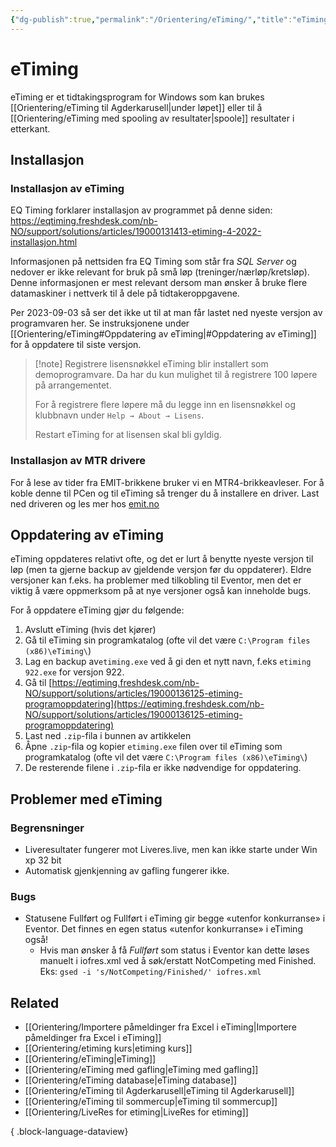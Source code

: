 ```yaml
---
{"dg-publish":true,"permalink":"/Orientering/eTiming/","title":"eTiming","tags":["etiming"]}
---
```



# eTiming
eTiming er et tidtakingsprogram for Windows som kan brukes [[Orientering/eTiming til Agderkarusell\|under løpet]] eller til å [[Orientering/eTiming med spooling av resultater\|spoole]] resultater i etterkant.

## Installasjon

### Installasjon av eTiming
EQ Timing forklarer installasjon av programmet på denne siden: <https://eqtiming.freshdesk.com/nb-NO/support/solutions/articles/19000131413-etiming-4-2022-installasjon.html>

Informasjonen på nettsiden fra EQ Timing som står fra *SQL Server* og nedover er ikke relevant for bruk på små løp (treninger/nærløp/kretsløp). Denne informasjonen er mest relevant dersom man ønsker å bruke flere datamaskiner i nettverk til å dele på tidtakeroppgavene.

Per 2023-09-03 så ser det ikke ut til at man får lastet ned nyeste versjon av programvaren her. Se instruksjonene under [[Orientering/eTiming#Oppdatering av eTiming\|#Oppdatering av eTiming]] for å oppdatere til siste versjon.

>[!note] Registrere lisensnøkkel
>eTiming blir installert som demoprogramvare. Da har du kun mulighet til å registrere 100 løpere på arrangementet.
>
> For å registrere flere løpere må du legge inn en lisensnøkkel og klubbnavn under `Help → About → Lisens`.
>
>Restart eTiming for at lisensen skal bli gyldig.

### Installasjon av MTR drivere
For å lese av tider fra EMIT-brikkene bruker vi en MTR4-brikkeavleser. For å koble denne til PCen og til eTiming så trenger du å installere en driver. Last ned driveren og les mer hos [emit.no](https://emit.no/support-base/emit-mini-time-recorder-mtr4/)

## Oppdatering av eTiming
eTiming oppdateres relativt ofte, og det er lurt å benytte nyeste versjon til løp (men ta gjerne backup av gjeldende versjon før du oppdaterer). Eldre versjoner kan f.eks. ha problemer med tilkobling til Eventor, men det er viktig å være oppmerksom på at nye versjoner også kan inneholde bugs.

For å oppdatere eTiming gjør du følgende:
1. Avslutt eTiming (hvis det kjører)
2. Gå til eTiming sin programkatalog (ofte vil det være `C:\Program files (x86)\eTiming\`)
3. Lag en backup av`etiming.exe` ved å gi den et nytt navn, f.eks `etiming 922.exe` for versjon 922.
4. Gå til [https://eqtiming.freshdesk.com/nb-NO/support/solutions/articles/19000136125-etiming-programoppdatering](https://eqtiming.freshdesk.com/nb-NO/support/solutions/articles/19000136125-etiming-programoppdatering)
5. Last ned `.zip`-fila i bunnen av artikkelen
6. Åpne `.zip`-fila og kopier `etiming.exe` filen over til eTiming som programkatalog (ofte vil det være `C:\Program files (x86)\eTiming\`)
7. De resterende filene i `.zip`-fila er ikke nødvendige for oppdatering.

## Problemer med eTiming

### Begrensninger
- Liveresultater fungerer mot Liveres.live, men kan ikke starte under Win xp 32 bit
- Automatisk gjenkjenning av gafling fungerer ikke.

### Bugs
- Statusene Fullført og Fullført i eTiming gir begge «utenfor konkurranse» i Eventor. Det finnes en egen status «utenfor konkurranse» i eTiming også!
	- Hvis man ønsker å få *Fullført* som status i Eventor kan dette løses manuelt i iofres.xml ved å søk/erstatt NotCompeting med Finished. Eks: `gsed -i 's/NotCompeting/Finished/' iofres.xml`

## Related
- [[Orientering/Importere påmeldinger fra Excel i eTiming\|Importere påmeldinger fra Excel i eTiming]]
- [[Orientering/etiming kurs\|etiming kurs]]
- [[Orientering/eTiming\|eTiming]]
- [[Orientering/eTiming med gafling\|eTiming med gafling]]
- [[Orientering/eTiming database\|eTiming database]]
- [[Orientering/eTiming til Agderkarusell\|eTiming til Agderkarusell]]
- [[Orientering/eTiming til sommercup\|eTiming til sommercup]]
- [[Orientering/LiveRes for etiming\|LiveRes for etiming]]

{ .block-language-dataview}
